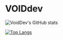 # VOIDdev
![VoidDev's GitHub stats](https://github-readme-stats.vercel.app/api?username=voiddevv&show_icons=true&theme=tokyonight&count_private=true)

[![Top Langs](https://github-readme-stats.vercel.app/api/top-langs/?username=Vortex2Oblivion&theme=tokyonight&langs_count=10&layout=compact&hide=jupyter%20notebook,html,php,gap,scss,css)](https://github.com/anuraghazra/github-readme-stats)
